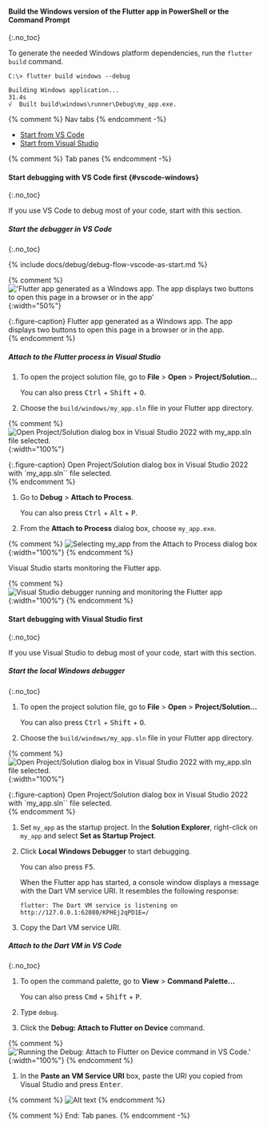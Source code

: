 #### Build the Windows version of the Flutter app in PowerShell or the Command Prompt
{:.no_toc}

To generate the needed Windows platform dependencies,
run the `flutter build` command.

```console
C:\> flutter build windows --debug
```

```console
Building Windows application...                                    31.4s
√  Built build\windows\runner\Debug\my_app.exe.
```

{% comment %} Nav tabs {% endcomment -%}
<ul class="nav nav-tabs" id="vscode-to-vs-setup" role="tablist">
    <li class="nav-item">
        <a class="nav-link active" id="from-vscode-to-vs-tab" href="#from-vscode-to-vs" role="tab" aria-controls="from-vscode-to-vs" aria-selected="true">Start from VS Code</a>
    </li>
    <li class="nav-item">
        <a class="nav-link" id="from-vs-to-vscode-tab" href="#from-vs-to-vscode" role="tab" aria-controls="from-vs-to-vscode" aria-selected="false">Start from Visual Studio</a>
    </li>
</ul>

{% comment %} Tab panes {% endcomment -%}
<div class="tab-content">

<div class="tab-pane active" id="from-vscode-to-vs" role="tabpanel" aria-labelledby="from-vscode-to-vs-tab" markdown="1">

#### Start debugging with VS Code first {#vscode-windows}
{:.no_toc}

If you use VS Code to debug most of your code, start with this section.

##### Start the debugger in VS Code
{:.no_toc}

{% include docs/debug/debug-flow-vscode-as-start.md %}

{% comment %}
     !['Flutter app generated as a Windows app. The app displays two buttons to open this page in a browser or in the app'](/assets/images/docs/testing/debugging/native/url-launcher-app/windows.png){:width="50%"}
     <div markdown="1">{:.figure-caption}
     Flutter app generated as a Windows app. The app displays two buttons to open this page in a browser or in the app.
     </div>
{% endcomment %}

##### Attach to the Flutter process in Visual Studio

1. To open the project solution file, go to
   **File** <span aria-label="and then">></span>
   **Open** <span aria-label="and then">></span>
   **Project/Solution…**

   You can also press <kbd>Ctrl</kbd> + <kbd>Shift</kbd> + <kbd>O</kbd>.

1. Choose the `build/windows/my_app.sln` file in your Flutter app directory.

{% comment %}
   ![Open Project/Solution dialog box in Visual Studio 2022 with my_app.sln file selected.](/assets/images/docs/testing/debugging/native/visual-studio/choose-solution.png){:width="100%"}
   <div markdown="1">{:.figure-caption}
   Open Project/Solution dialog box in Visual Studio 2022 with
   `my_app.sln`` file selected.
   </div>
{% endcomment %}

1. Go to **Debug** > **Attach to Process**.

   You can also press <kbd>Ctrl</kbd> + <kbd>Alt</kbd> + <kbd>P</kbd>.

1. From the **Attach to Process** dialog box, choose `my_app.exe`.

{% comment %}
   ![Selecting my_app from the Attach to Process dialog box](/assets/images/docs/testing/debugging/native/visual-studio/attach-to-process-dialog.png){:width="100%"}
{% endcomment %}

   Visual Studio starts monitoring the Flutter app.

{% comment %}
   ![Visual Studio debugger running and monitoring the Flutter app](/assets/images/docs/testing/debugging/native/visual-studio/debugger-active.png){:width="100%"}
{% endcomment %}

</div>

<div class="tab-pane" id="from-vs-to-vscode" role="tabpanel" aria-labelledby="from-vs-to-vscode-tab" markdown="1">

#### Start debugging with Visual Studio first
{:.no_toc}

If you use Visual Studio to debug most of your code, start with this section.

##### Start the local Windows debugger
{:.no_toc}

1. To open the project solution file, go to
   **File** <span aria-label="and then">></span>
   **Open** <span aria-label="and then">></span>
   **Project/Solution…**

   You can also press <kbd>Ctrl</kbd> + <kbd>Shift</kbd> + <kbd>O</kbd>.

1. Choose the `build/windows/my_app.sln` file in your Flutter app directory.

{% comment %}
   ![Open Project/Solution dialog box in Visual Studio 2022 with my_app.sln file selected.](/assets/images/docs/testing/debugging/native/visual-studio/choose-solution.png){:width="100%"}
   <div markdown="1">{:.figure-caption}
   Open Project/Solution dialog box in Visual Studio 2022 with
   `my_app.sln`` file selected.
   </div>
{% endcomment %}

1. Set `my_app` as the startup project.
   In the **Solution Explorer**, right-click on `my_app` and select
   **Set as Startup Project**.

1. Click **Local Windows Debugger** to start debugging.

   You can also press <kbd>F5</kbd>.

   When the Flutter app has started, a console window displays
   a message with the Dart VM service URI. It resembles the following response:

   ```console
   flutter: The Dart VM service is listening on http://127.0.0.1:62080/KPHEj2qPD1E=/
   ```

1. Copy the Dart VM service URI.

##### Attach to the Dart VM in VS Code
{:.no_toc}

1. To open the command palette, go to
   **View** <span aria-label="and then">></span>
   **Command Palette...**

   You can also press <kbd>Cmd</kbd> + <kbd>Shift</kbd> + <kbd>P</kbd>.

1. Type `debug`.

1. Click the **Debug: Attach to Flutter on Device** command.

{% comment %}
   !['Running the Debug: Attach to Flutter on Device command in VS Code.'](/assets/images/docs/testing/debugging/vscode-ui/screens/attach-flutter-process-menu.png){:width="100%"}
{% endcomment %}

1. In the **Paste an VM Service URI** box, paste the URI you copied
   from Visual Studio and press <kbd>Enter</kbd>.

{% comment %}
   ![Alt text](/assets/images/docs/testing/debugging/vscode-ui/screens/vscode-add-attach-uri-filled.png)
{% endcomment %}

</div>
</div>
{% comment %} End: Tab panes. {% endcomment -%}
